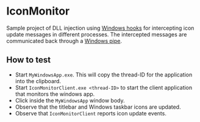 # IconMonitor

Sample project of DLL injection using [Windows hooks](https://learn.microsoft.com/en-us/windows/win32/winmsg/hooks) for intercepting icon update messages in different processes. The intercepted messages are communicated back through a [Windows pipe](https://learn.microsoft.com/en-us/windows/win32/ipc/using-pipes).


## How to test
* Start `MyWindowsApp.exe`. This will copy the thread-ID for the application into the clipboard.
* Start `IconMonitorClient.exe <thread-ID>` to start the client application that monitors the windows app.
* Click inside the `MyWindowsApp` window body.
* Observe that the titlebar and Windows taskbar icons are updated.
* Observe that `IconMonitorClient` reports icon update events.
